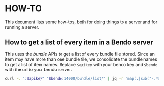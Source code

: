 # HOW-TO

This document lists some how-tos, both for doing things to a server and for running a server.

## How to get a list of every item in a Bendo server

This uses the _bundle_ APIs to get a list of every bundle file stored. Since an item may have more than one bundle file,
we consolidate the bundle names to get a list of item names.
Replace `$apikey` with your bendo key and `$bendo` with the url to your bendo server.

```bash
curl -u ":$apikey" "$bendo:14000/bundle/list/" | jq -r 'map(.|sub("-.*$";""))|unique|.[]' > bendo-inventory
```